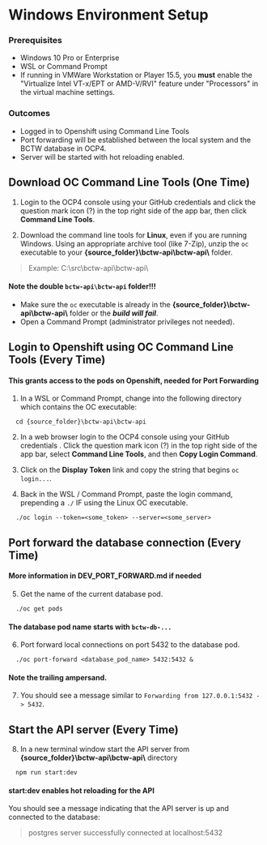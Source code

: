 # Windows Environment Setup

### Prerequisites

- Windows 10 Pro or Enterprise
- WSL or Command Prompt
- If running in VMWare Workstation or Player 15.5, you **must** enable the "Virtualize Intel VT-x/EPT or AMD-V/RVI" feature under "Processors" in the virtual machine settings.

### Outcomes

- Logged in to Openshift using Command Line Tools
- Port forwarding will be established between the local system and the BCTW database in OCP4.
- Server will be started with hot reloading enabled.

## Download OC Command Line Tools (One Time)

1. Login to the OCP4 console using your GitHub credentials and click the question mark icon (?) in the top right side of the app bar, then click **Command Line Tools**.

2. Download the command line tools for **Linux**, even if you are running Windows. Using an appropriate archive tool (like 7-Zip), unzip the `oc` executable to your **{source_folder}\bctw-api\bctw-api\\** folder.

> Example: C:\src\bctw-api\bctw-api\

#### Note the double `bctw-api\bctw-api` folder!!!

- Make sure the `oc` executable is already in the **{source_folder}\bctw-api\bctw-api\\** folder or the **_build will fail_**.
- Open a Command Prompt (administrator privileges not needed).

## Login to Openshift using OC Command Line Tools (Every Time)

#### This grants access to the pods on Openshift, needed for Port Forwarding

1. In a WSL or Command Prompt, change into the following directory which contains the OC executable:

```
  cd {source_folder}\bctw-api\bctw-api
```

2. In a web browser login to the OCP4 console using your GitHub credentials . Click the question mark icon (?) in the top right side of the app bar, select **Command Line Tools**, and then **Copy Login Command**.

3. Click on the **Display Token** link and copy the string that begins `oc login...`.

4. Back in the WSL / Command Prompt, paste the login command, prepending a `./` IF using the Linux OC executable.

```
  ./oc login --token=<some_token> --server=<some_server>
```

## Port forward the database connection (Every Time)

#### More information in DEV_PORT_FORWARD.md if needed

5. Get the name of the current database pod.

```
  ./oc get pods
```

#### The database pod name starts with `bctw-db-...`

6. Port forward local connections on port 5432 to the database pod.

```
  ./oc port-forward <database_pod_name> 5432:5432 &
```

#### Note the trailing ampersand.

7. You should see a message similar to `Forwarding from 127.0.0.1:5432 -> 5432`.

## Start the API server (Every Time)

8. In a new terminal window start the API server from **{source_folder}\bctw-api\bctw-api\\** directory

```
  npm run start:dev
```

#### start:dev enables hot reloading for the API

You should see a message indicating that the API server is up and connected to the database:

> postgres server successfully connected at localhost:5432
